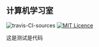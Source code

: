 ## 计算机学习室

![travis-CI-sources](https://travis-ci.com/learningstudio/learningstudio.github.io.svg?branch=sources)
[![MIT Licence](https://badges.frapsoft.com/os/mit/mit.svg?v=103)](https://opensource.org/licenses/mit-license.php)


这是测试是代码
